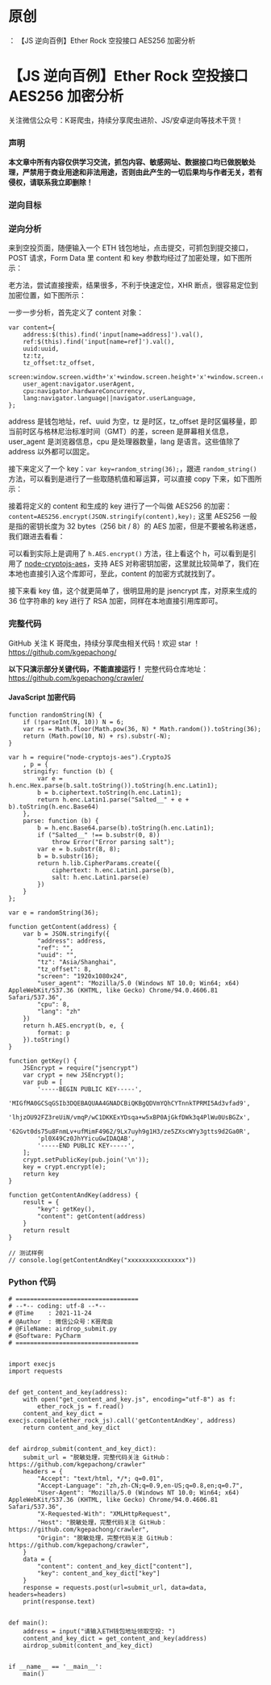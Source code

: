 # 原创
：  【JS 逆向百例】Ether Rock 空投接口 AES256 加密分析

# 【JS 逆向百例】Ether Rock 空投接口 AES256 加密分析

> 
关注微信公众号：K哥爬虫，持续分享爬虫进阶、JS/安卓逆向等技术干货！


### 声明

**本文章中所有内容仅供学习交流，抓包内容、敏感网址、数据接口均已做脱敏处理，严禁用于商业用途和非法用途，否则由此产生的一切后果均与作者无关，若有侵权，请联系我立即删除！**

### 逆向目标

### 逆向分析

来到空投页面，随便输入一个 ETH 钱包地址，点击提交，可抓包到提交接口，POST 请求，Form Data 里 content 和 key 参数均经过了加密处理，如下图所示：

老方法，尝试直接搜索，结果很多，不利于快速定位，XHR 断点，很容易定位到加密位置，如下图所示：

一步一步分析，首先定义了 content 对象：

```
var content={
    address:$(this).find('input[name=address]').val(),
    ref:$(this).find('input[name=ref]').val(),
    uuid:uuid,
    tz:tz,
    tz_offset:tz_offset,
    screen:window.screen.width+'x'+window.screen.height+'x'+window.screen.colorDepth,
    user_agent:navigator.userAgent,
    cpu:navigator.hardwareConcurrency,
    lang:navigator.language||navigator.userLanguage,
};

```

address 是钱包地址，ref、uuid 为空，tz 是时区，tz_offset 是时区偏移量，即当前时区与格林尼治标准时间（GMT）的差，screen 是屏幕相关信息，user_agent 是浏览器信息，cpu 是处理器数量，lang 是语言。这些值除了 address 以外都可以固定。

接下来定义了一个 key：`var key=random_string(36);`，跟进 `random_string()` 方法，可以看到是进行了一些取随机值和幂运算，可以直接 copy 下来，如下图所示：

接着将定义的 content 和生成的 key 进行了一个叫做 AES256 的加密：`content=AES256.encrypt(JSON.stringify(content),key);` 这里 AES256 一般是指的密钥长度为 32 bytes（256 bit / 8）的 AES 加密，但是不要被名称迷惑，我们跟进去看看：

可以看到实际上是调用了 `h.AES.encrypt()` 方法，往上看这个 h，可以看到是引用了 [node-cryptojs-aes](https://www.npmjs.com/package/node-cryptojs-aes)，支持 AES 对称密钥加密，这里就比较简单了，我们在本地也直接引入这个库即可，至此，content 的加密方式就找到了。

接下来看 key 值，这个就更简单了，很明显用的是 jsencrypt 库，对原来生成的 36 位字符串的 key 进行了 RSA 加密，同样在本地直接引用库即可。

### 完整代码

GitHub 关注 K 哥爬虫，持续分享爬虫相关代码！欢迎 star ！https://github.com/kgepachong/

**以下只演示部分关键代码，不能直接运行！** 完整代码仓库地址：https://github.com/kgepachong/crawler/

#### JavaScript 加密代码

```
function randomString(N) {
    if (!parseInt(N, 10)) N = 6;
    var rs = Math.floor(Math.pow(36, N) * Math.random()).toString(36);
    return (Math.pow(10, N) + rs).substr(-N);
}

var h = require("node-cryptojs-aes").CryptoJS
    , p = {
    stringify: function (b) {
        var e = h.enc.Hex.parse(b.salt.toString()).toString(h.enc.Latin1);
        b = b.ciphertext.toString(h.enc.Latin1);
        return h.enc.Latin1.parse("Salted__" + e + b).toString(h.enc.Base64)
    },
    parse: function (b) {
        b = h.enc.Base64.parse(b).toString(h.enc.Latin1);
        if ("Salted__" !== b.substr(0, 8))
            throw Error("Error parsing salt");
        var e = b.substr(8, 8);
        b = b.substr(16);
        return h.lib.CipherParams.create({
            ciphertext: h.enc.Latin1.parse(b),
            salt: h.enc.Latin1.parse(e)
        })
    }
};

var e = randomString(36);

function getContent(address) {
    var b = JSON.stringify({
        "address": address,
        "ref": "",
        "uuid": "",
        "tz": "Asia/Shanghai",
        "tz_offset": 8,
        "screen": "1920x1080x24",
        "user_agent": "Mozilla/5.0 (Windows NT 10.0; Win64; x64) AppleWebKit/537.36 (KHTML, like Gecko) Chrome/94.0.4606.81 Safari/537.36",
        "cpu": 8,
        "lang": "zh"
    })
    return h.AES.encrypt(b, e, {
        format: p
    }).toString()
}

function getKey() {
    JSEncrypt = require("jsencrypt")
    var crypt = new JSEncrypt();
    var pub = [
        '-----BEGIN PUBLIC KEY-----',
        'MIGfMA0GCSqGSIb3DQEBAQUAA4GNADCBiQKBgQDVmYQhCYTnnkTPRMI5Ad3vfad9',
        'lhjzOU92FZ3reUiN/vmqP/wC1DKKExYDsqa+w5xBP0AjGkfDWk3q4PlWu0UsBGZx',
        '62Gvt0ds75u8FnmLv+ufMimF4962/9Lx7uyh9g1H3/ze5ZXscWYy3gtts9d2Ga0R',
        'pl0X49Cz0JhYYicuGwIDAQAB',
        '-----END PUBLIC KEY-----',
    ];
    crypt.setPublicKey(pub.join('\n'));
    key = crypt.encrypt(e);
    return key
}

function getContentAndKey(address) {
    result = {
        "key": getKey(),
        "content": getContent(address)
    }
    return result
}

// 测试样例
// console.log(getContentAndKey("xxxxxxxxxxxxxxxx"))

```

### Python 代码

```
# ==================================
# --*-- coding: utf-8 --*--
# @Time    : 2021-11-24
# @Author  : 微信公众号：K哥爬虫
# @FileName: airdrop_submit.py
# @Software: PyCharm
# ==================================


import execjs
import requests


def get_content_and_key(address):
    with open("get_content_and_key.js", encoding="utf-8") as f:
        ether_rock_js = f.read()
    content_and_key_dict = execjs.compile(ether_rock_js).call('getContentAndKey', address)
    return content_and_key_dict


def airdrop_submit(content_and_key_dict):
    submit_url = "脱敏处理，完整代码关注 GitHub：https://github.com/kgepachong/crawler"
    headers = {
        "Accept": "text/html, */*; q=0.01",
        "Accept-Language": "zh,zh-CN;q=0.9,en-US;q=0.8,en;q=0.7",
        "User-Agent": "Mozilla/5.0 (Windows NT 10.0; Win64; x64) AppleWebKit/537.36 (KHTML, like Gecko) Chrome/94.0.4606.81 Safari/537.36",
        "X-Requested-With": "XMLHttpRequest",
        "Host": "脱敏处理，完整代码关注 GitHub：https://github.com/kgepachong/crawler",
        "Origin": "脱敏处理，完整代码关注 GitHub：https://github.com/kgepachong/crawler",
    }
    data = {
        "content": content_and_key_dict["content"],
        "key": content_and_key_dict["key"]
    }
    response = requests.post(url=submit_url, data=data, headers=headers)
    print(response.text)


def main():
    address = input("请输入ETH钱包地址领取空投: ")
    content_and_key_dict = get_content_and_key(address)
    airdrop_submit(content_and_key_dict)


if __name__ == '__main__':
    main()

```
